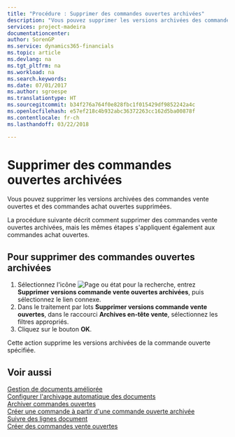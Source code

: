 ```yaml
---
title: "Procédure : Supprimer des commandes ouvertes archivées"
description: "Vous pouvez supprimer les versions archivées des commandes vente ouvertes et des commandes achat ouvertes supprimées."
services: project-madeira
documentationcenter: 
author: SorenGP
ms.service: dynamics365-financials
ms.topic: article
ms.devlang: na
ms.tgt_pltfrm: na
ms.workload: na
ms.search.keywords: 
ms.date: 07/01/2017
ms.author: sgroespe
ms.translationtype: HT
ms.sourcegitcommit: b34f276a764f0e828fbc1f015429df9852242a4c
ms.openlocfilehash: e57ef218c4b932abc36372263cc162d5ba00878f
ms.contentlocale: fr-ch
ms.lasthandoff: 03/22/2018

---
```

# <a name="delete-archived-blanket-orders"></a>Supprimer des commandes ouvertes archivées
Vous pouvez supprimer les versions archivées des commandes vente ouvertes et des commandes achat ouvertes supprimées.  

La procédure suivante décrit comment supprimer des commandes vente ouvertes archivées, mais les mêmes étapes s'appliquent également aux commandes achat ouvertes.  

## <a name="to-delete-an-archived-blanket-order"></a>Pour supprimer des commandes ouvertes archivées  

1.  Sélectionnez l'icône ![Page ou état pour la recherche](../../media/ui-search/search_small.png "Page ou état pour la recherche"), entrez **Supprimer versions commande vente ouvertes archivées**, puis sélectionnez le lien connexe.  
2.  Dans le traitement par lots **Supprimer versions commande vente ouvertes**, dans le raccourci **Archives en-tête vente**, sélectionnez les filtres appropriés.  
3.  Cliquez sur le bouton **OK**.  

Cette action supprime les versions archivées de la commande ouverte spécifiée.  

## <a name="see-also"></a>Voir aussi  
 [Gestion de documents améliorée](enhanced-document-management.md)   
 [Configurer l'archivage automatique des documents](how-to-set-up-automatic-archiving-of-documents.md)   
 [Archiver commandes ouvertes](how-to-archive-blanket-orders.md)   
 [Créer une commande à partir d'une commande ouverte archivée](how-to-create-an-order-from-an-archived-blanket-order.md)   
 [Suivre des lignes document](how-to-track-document-lines.md)  
 [Créer des commandes vente ouvertes](../../sales-how-to-create-blanket-sales-orders.md) 

